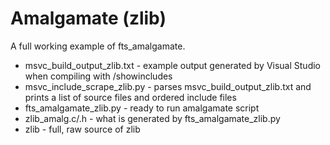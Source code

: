 # Amalgamate (zlib)

A full working example of fts_amalgamate.

* msvc_build_output_zlib.txt - example output generated by Visual Studio when compiling with /showincludes
* msvc_include_scrape_zlib.py - parses msvc_build_output_zlib.txt and prints a list of source files and ordered include files
* fts_amalgamate_zlib.py - ready to run amalgamate script
* zlib_amalg.c/.h - what is generated by fts_amalgamate_zlib.py
* zlib - full, raw source of zlib
